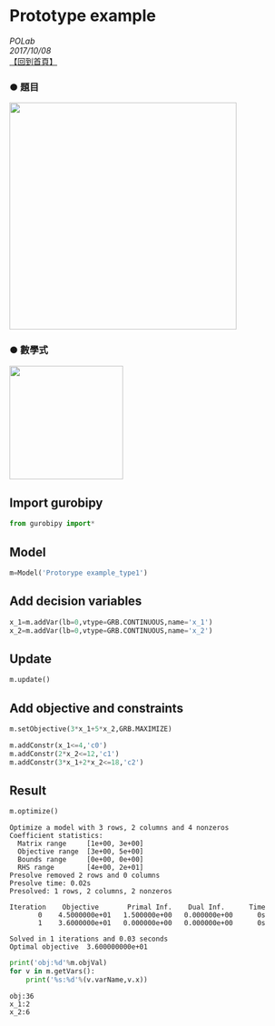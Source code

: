 
# Prototype example
*POLab*
<br>
*2017/10/08*
<br>
[【回到首頁】](https://github.com/PO-LAB/Python-Gurobi)

### ● 題目<br>
<img src="https://github.com/wurmen/Gurobi-Python/blob/master/python-gurobi%20%20model/picture/Prototype%20example%20picture/Prototype%20example%E9%A1%8C%E7%9B%AE.png" width="400">
<br>

### ● 數學式<br>
<img src="https://github.com/wurmen/Gurobi-Python/blob/master/python-gurobi%20%20model/picture/Prototype%20example%20picture/Prototype%20example%20%E6%95%B8%E5%AD%B8%E5%BC%8F.png" width="200">
<br>


## Import gurobipy

```python
from gurobipy import*
```
## Model

```python
m=Model('Protorype example_type1')
```


## Add decision variables
```python
x_1=m.addVar(lb=0,vtype=GRB.CONTINUOUS,name='x_1')
x_2=m.addVar(lb=0,vtype=GRB.CONTINUOUS,name='x_2')
```


## Update

```python
m.update()
```

## Add objective and constraints

```python
m.setObjective(3*x_1+5*x_2,GRB.MAXIMIZE)
```


```python
m.addConstr(x_1<=4,'c0')
m.addConstr(2*x_2<=12,'c1')
m.addConstr(3*x_1+2*x_2<=18,'c2')
```



## Result


```python
m.optimize()
```
```
Optimize a model with 3 rows, 2 columns and 4 nonzeros
Coefficient statistics:
  Matrix range     [1e+00, 3e+00]
  Objective range  [3e+00, 5e+00]
  Bounds range     [0e+00, 0e+00]
  RHS range        [4e+00, 2e+01]
Presolve removed 2 rows and 0 columns
Presolve time: 0.02s
Presolved: 1 rows, 2 columns, 2 nonzeros

Iteration    Objective       Primal Inf.    Dual Inf.      Time
       0    4.5000000e+01   1.500000e+00   0.000000e+00      0s
       1    3.6000000e+01   0.000000e+00   0.000000e+00      0s

Solved in 1 iterations and 0.03 seconds
Optimal objective  3.600000000e+01
```


```python
print('obj:%d'%m.objVal)
for v in m.getVars():
    print('%s:%d'%(v.varName,v.x))
```
```
obj:36
x_1:2
x_2:6

```
